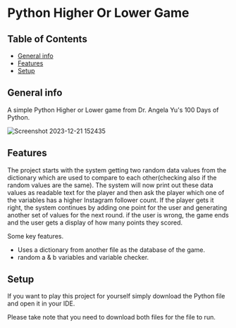 # Python Higher Or Lower Game
## Table of Contents
* [General info](#general-info)
* [Features](#features)
* [Setup](#setup)

## General info
A simple Python Higher or Lower game from Dr. Angela Yu's 100 Days of Python.

![Screenshot 2023-12-21 152435](https://github.com/NathanRomasanta/Python-Higher-Lower-Game/assets/102335871/baa98fc8-46f6-406a-bbad-3ce2eeece080)

## Features
The project starts with the system getting two random data values from the dictionary which are used to compare to each other(checking also if the random values are the same). The system will now print out these data values as readable text for the player and then ask the player which one of the variables has a higher Instagram follower count. If the player gets it right, the system continues by adding one point for the user and generating another set of values for the next round. if the user is wrong, the game ends and the user gets a display of how many points they scored.

Some key features.
* Uses a dictionary from another file as the database of the game.
* random a & b variables and variable checker.


## Setup
If you want to play this project for yourself simply download the Python file and open it in your IDE.

Please take note that you need to download both files for the file to run.
